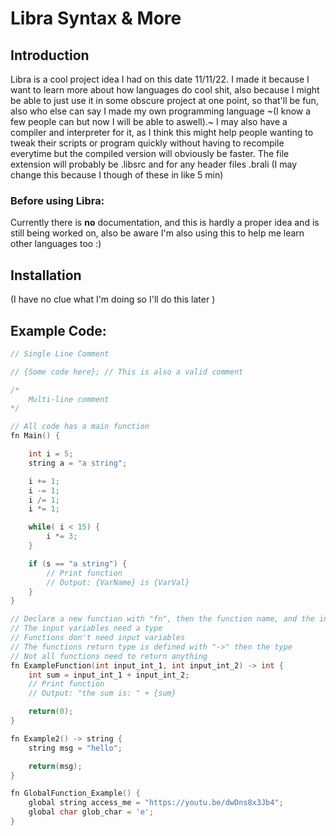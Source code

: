 <H1> Libra Syntax & More </H1>


## Introduction
Libra is a cool project idea I had on this date 11/11/22. I made it because I want to learn more about how languages do cool shit, also because I might be able to just use it in some obscure project at one point, so that'll be fun, also who else can say I made my own programming language ~(I know a few people can but now I will be able to aswell).~ 
I may also have a compiler and interpreter for it, as I think this might help people wanting to tweak their scripts or program quickly without having to recompile everytime but the compiled version will obviously be faster.
The file extension will probably be .libsrc and for any header files .brali (I may change this because I though of these in like 5 min)

### Before using Libra:
Currently there is **no** documentation, and this is hardly a proper idea and is still being worked on, also be aware I'm also using this to help me learn other languages too :)


## Installation
(I have no clue what I'm doing so I'll do this later )

## Example Code:
```cpp
// Single Line Comment

// {Some code here}; // This is also a valid comment

/*
    Multi-line comment
*/

// All code has a main function
fn Main() {

    int i = 5;
    string a = "a string";

    i += 1;
    i -= 1;
    i /= 1;
    i *= 1;

    while( i < 15) {
        i *= 3;
    }

    if (s == "a string") {
        // Print function
        // Output: {VarName} is {VarVal}
    }
}

// Declare a new function with "fn", then the function name, and the input variables.
// The input variables need a type
// Functions don't need input variables
// The functions return type is defined with "->" then the type
// Not all functions need to return anything
fn ExampleFunction(int input_int_1, int input_int_2) -> int {
    int sum = input_int_1 + input_int_2;
    // Print function
    // Output: "the sum is: " + {sum}

    return(0);
}

fn Example2() -> string {
    string msg = "hello";

    return(msg);
}

fn GlobalFunction_Example() {
    global string access_me = "https://youtu.be/dwDns8x3Jb4";
    global char glob_char = 'e';
}
```
